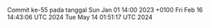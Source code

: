 Commit ke-55 pada tanggal Sun Jan 01 14:00 2023 +0100
Fri Feb 16 14:43:06 UTC 2024
Tue May 14 01:51:17 UTC 2024
